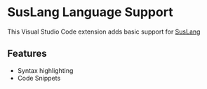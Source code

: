 # SusLang Language Support

This Visual Studio Code extension adds basic support for [SusLang](http://github.com/zenonet/SusLang)

## Features

* Syntax highlighting<br>
* Code Snippets
